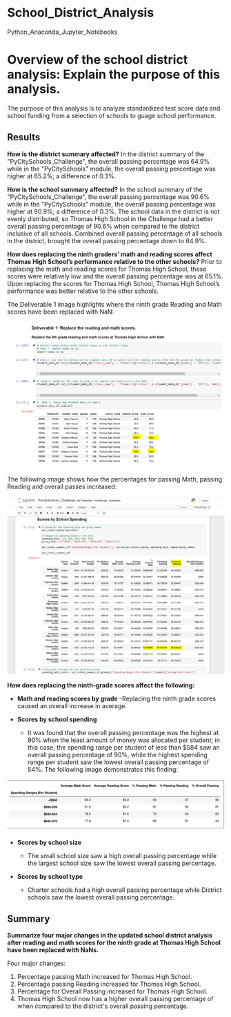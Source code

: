 # School_District_Analysis
Python_Anaconda_Jupyter_Notebooks 
# Overview of the school district analysis: Explain the purpose of this analysis.

The purpose of this analysis is to analyze standardized test score data and school funding from a selection of schools to guage school performance.

## Results

**How is the district summary affected?**
In the district summary of the "PyCitySchools_Challenge", the overall passing percentage was 64.9% while in the "PyCitySchools" module, the overall passing percentage was higher at 65.2%; a difference of 0.3%.

**How is the school summary affected?**
In the school summary of the "PyCitySchools_Challenge", the overall passing percentage was 90.6% while in the "PyCitySchools" module, the overall passing percentage was higher at 90.9%; a difference of 0.3%. The school data in the district is not evenly distributed, so Thomas High School in the Challenge had a better overall passing percentage of 90.6% when compared to the district inclusive of all schools. Combined overall passing percentage of all schools in the district, brought the overall passing percentage down to 64.9%.


**How does replacing the ninth graders’ math and reading scores affect Thomas High School’s performance relative to the other schools?**
Prior to replacing the math and reading scores for Thomas High School, these scores were relatively low and the overall passing percentage was at 65.1%. Upon replacing the scores for Thomas High School, Thomas High School’s performance was better relative to the other schools.

The Deliverable 1 image highlights where the ninth grade Reading and Math scores have been replaced with NaN:

![Deliverable 1](Resources/Deliverable1.PNG)

The following image shows how the percentages for passing Math, passing Reading and overall passes increased:

![PyCityChallengeComparison](Resources/PyCityChallengeComparison.PNG)



**How does replacing the ninth-grade scores affect the following:**

 - **Math and reading scores by grade**
	-Replacing the ninth grade scores caused an overall increase in average.
 
- **Scores by school spending**
	- It was found that the overall passing percentage was the highest at 90% when the least amount of money was allocated per student; in this case, the spending range per student of less than $584 saw an overall passing percentage of 90%, while the highest spending range per student saw the lowest overall passing percentage of 54%. The following image demonstrates this finding:

![Spending_Per_Student](Resources/SpendingPerStudent.PNG)

 - **Scores by school size** 
	- The small school size saw a high overall passing percentage while the largest school size saw the lowest overall passing percentage. 

 - **Scores by school type**
	- Charter schools had a high overall passing percentage while District schools saw the lowest overall passing percentage. 

## Summary 
**Summarize four major changes in the updated school district analysis after reading and math scores for the ninth grade at Thomas High School have been replaced with NaNs.**

Four major changes:
1. Percentage passing Math increased for Thomas High School.
2. Percentage passing Reading increased for Thomas High School.
3. Percentage for Overall Passing increased for Thomas High School. 
4. Thomas High School now has a higher overall passing percentage of when compared to the district's overall passing percentage.
